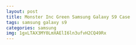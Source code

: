 ```yaml
---
layout: post
title: Monster Inc Green Samsung Galaxy S9 Case
tags: samsung galaxy s9
categories: samsung
img: 1gxLTAX3MY0LmXAElI6ln3ufvH2CQ49Rx
---
```


